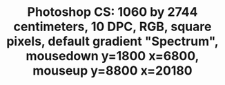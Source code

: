 ---
ee_id_thing: '4267'
site: '1'
type: '2'
inv_num: 2014-152
add_credit:
url: 2014-152-photoshop-cs
title: 'Photoshop CS: 1060 by 2744 centimeters, 10 DPC, RGB, square pixels, default
  gradient "Spectrum", mousedown y=1800 x=6800, mouseup y=8800 x=20180'
year: '2015'
display_year: '2015'
medium: Cromojet print on carpet
dims: 1060 x2744 cm
pitch:
ps:
live_url:
youtube:
related_code:
imgs: photoshop-cs-carpet-2014-152-install-2-database-gamec-RM.jpg,photoshop-cs-carpet-2014-152-install-database-gamec-RM.jpg
subheading:
download:
commission:
related:
layout: things-i-made
---